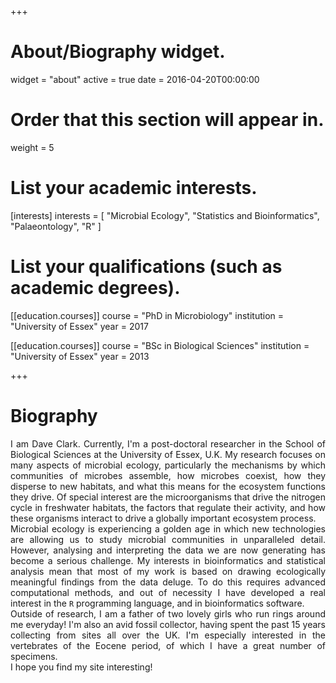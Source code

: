 +++
# About/Biography widget.
widget = "about"
active = true
date = 2016-04-20T00:00:00

# Order that this section will appear in.
weight = 5

# List your academic interests.
[interests]
  interests = [
    "Microbial Ecology",
    "Statistics and Bioinformatics",
    "Palaeontology",
    "R"
  ]

# List your qualifications (such as academic degrees).
[[education.courses]]
  course = "PhD in Microbiology"
  institution = "University of Essex"
  year = 2017

[[education.courses]]
  course = "BSc in Biological Sciences"
  institution = "University of Essex"
  year = 2013

+++

# Biography
<div style="text-align: justify">
I am Dave Clark. Currently, I'm a post-doctoral researcher in the School of Biological Sciences at the University of Essex, U.K. My research focuses on many aspects of microbial ecology, particularly the mechanisms by which communities of microbes assemble, how microbes coexist, how they disperse to new habitats, and what this means for the ecosystem functions they drive. Of special interest are the microorganisms that drive the nitrogen cycle in freshwater habitats, the factors that regulate their activity, and how these organisms interact to drive a globally important ecosystem process.
<br/>
Microbial ecology is experiencing a golden age in which new technologies are allowing us to study microbial communities in unparalleled detail. However, analysing and interpreting the data we are now generating has become a serious challenge. My interests in bioinformatics and statistical analysis mean that most of my work is based on drawing ecologically meaningful findings from the data deluge. To do this requires advanced computational methods, and out of necessity I have developed a real interest in the <code>R</code> programming language, and in bioinformatics software.
<br/>
Outside of research, I am a father of two lovely girls who run rings around me everyday! I'm also an avid fossil collector, having spent the past 15 years collecting from sites all over the UK. I'm especially interested in the vertebrates of the Eocene period, of which I have a great number of specimens.
<br/>
I hope you find my site interesting!
</div>
